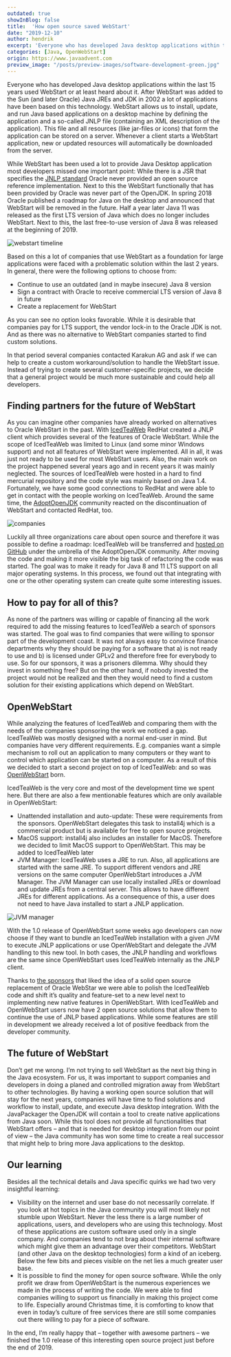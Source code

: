 ```yaml
---
outdated: true
showInBlog: false
title:  'How open source saved WebStart'
date: "2019-12-10"
author: hendrik
excerpt: 'Everyone who has developed Java desktop applications within the last 15 years used WebStart or at least heard about it. This post gives an overview how the technology evolves as an open source project after Oracle announced its removal from the Oracle JDK.'
categories: [Java, OpenWebStart]
origin: https://www.javaadvent.com
preview_image: "/posts/preview-images/software-development-green.jpg"
---
```

Everyone who has developed Java desktop applications within the last 15 years used WebStart or at least heard about it. After WebStart was added to the Sun (and later Oracle) Java JREs and JDK in 2002 a lot of applications have been based on this technology. WebStart allows us to install, update, and run Java based applications on a desktop machine by defining the application and a so-called JNLP file (containing an XML description of the application). This file and all resources (like jar-files or icons) that form the application can be stored on a server. Whenever a client starts a WebStart application, new or updated resources will automatically be downloaded from the server.

While WebStart has been used a lot to provide Java Desktop application most developers missed one important point: While there is a JSR that specifies the [JNLP standard](https://jcp.org/en/jsr/detail?id=56) Oracle never provided an open source reference implementation. Next to this the WebStart functionally that has been provided by Oracle was never part of the OpenJDK. In spring 2018 Oracle published a roadmap for Java on the desktop and announced that WebStart will be removed in the future. Half a year later Java 11 was released as the first LTS version of Java which does no longer includes WebStart. Next to this, the last free-to-use version of Java 8 was released at the beginning of 2019.

![webstart timeline](/posts/2019-12-10-webstart-advent/ws-timeline.png)

Based on this a lot of companies that use WebStart as a foundation for large applications were faced with a problematic solution within the last 2 years. In general, there were the following options to choose from:

* Continue to use an outdated (and in maybe insecure) Java 8 version
* Sign a contract with Oracle to receive commercial LTS version of Java 8 in future
* Create a replacement for WebStart

As you can see no option looks favorable. While it is desirable that companies pay for LTS support, the vendor lock-in to the Oracle JDK is not. And as there was no alternative to WebStart companies started to find custom solutions.

In that period several companies contacted Karakun AG and ask if we can help to create a custom workaround/solution to handle the WebStart issue. Instead of trying to create several customer-specific projects, we decide that a general project would be much more sustainable and could help all developers.

## Finding partners for the future of WebStart

As you can imagine other companies have already worked on alternatives to Oracle WebStart in the past. With [IcedTeaWeb](https://icedtea.classpath.org/wiki/IcedTea-Web) RedHat created a JNLP client which provides several of the features of Oracle WebStart. While the scope of IcedTeaWeb was limited to Linux (and some minor Windows support) and not all features of WebStart were implemented. All in all, it was just not ready to be used for most WebStart users. Also, the main work on the project happened several years ago and in recent years it was mainly neglected. The sources of IcedTeaWeb were hosted in a hard to find mercurial repository and the code style was mainly based on Java 1.4. Fortunately, we have some good connections to RedHat and were able to get in contact with the people working on IcedTeaWeb. Around the same time, the [AdoptOpenJDK](https://adoptopenjdk.net/) community reacted on the discontinuation of WebStart and contacted RedHat, too.

![companies](/posts/2019-12-10-webstart-advent/companies.png)

Luckily all three organizations care about open source and therefore it was possible to define a roadmap: IcedTeaWeb will be transferred and [hosted on GitHub](https://github.com/AdoptOpenJDK/IcedTea-Web) under the umbrella of the AdoptOpenJDK community. After moving the code and making it more visible the big task of refactoring the code was started. The goal was to make it ready for Java 8 and 11 LTS support on all major operating systems. In this process, we found out that integrating with one or the other operating system can create quite some interesting issues.

## How to pay for all of this?

As none of the partners was willing or capable of financing all the work required to add the missing features to IcedTeaWeb a search of sponsors was started. The goal was to find companies that were willing to sponsor part of the development coast. It was not always easy to convince finance departments why they should be paying for a software that a) is not ready to use and b) is licensed under GPLv2 and therefore free for everybody to use. So for our sponsors, it was a prisoners dilemma. Why should they invest in something free? But on the other hand, if nobody invested the project would not be realized and then they would need to find a custom solution for their existing applications which depend on WebStart.

## OpenWebStart

While analyzing the features of IcedTeaWeb and comparing them with the needs of the companies sponsoring the work we noticed a gap. IcedTeaWeb was mostly designed with a normal end-user in mind. But companies have very different requirements. E.g. companies want a simple mechanism to roll out an application to many computers or they want to control which application can be started on a computer. As a result of this we decided to start a second project on top of IcedTeaWeb: and so was [OpenWebStart](https://openwebstart.com/) born.

IcedTeaWeb is the very core and most of the development time we spent here. But there are also a few mentionable features which are only available in OpenWebStart:

* Unattended installation and auto-update: These were requirements from the sponsors. OpenWebStart delegates this task to install4j which is a commercial product but is available for free to open source projects.
* MacOS support: install4j also includes an installer for MacOS. Therefore we decided to limit MacOS support to OpenWebStart. This may be added to IcedTeaWeb later
* JVM Manager: IcedTeaWeb uses a JRE to run. Also, all applications are started with the same JRE. To support different vendors and JRE versions on the same computer OpenWebStart introduces a JVM Manager. The JVM Manager can use locally installed JREs or download and update JREs from a central server. This allows to have different JREs for different applications. As a consequence of this, a user does not need to have Java installed to start a JNLP application.

![JVM manager](/posts/2019-12-10-webstart-advent/manage-java-version.png)

With the 1.0 release of OpenWebStart some weeks ago developers can now choose if they want to bundle an IcedTeaWeb installation with a given JVM to execute JNLP applications or use OpenWebStart and delegate the JVM handling to this new tool. In both cases, the JNLP handling and workflows are the same since OpenWebStart uses IcedTeaWeb internally as the JNLP client.

Thanks to [the sponsors](https://openwebstart.com/sponsors/) that liked the idea of a solid open source replacement of Oracle WebStar we were able to polish the IcedTeaWeb code and shift it’s quality and feature-set to a new level next to implementing new native features in OpenWebStart. With IcedTeaWeb and OpenWebStart users now have 2 open source solutions that allow them to continue the use of JNLP based applications. While some features are still in development we already received a lot of positive feedback from the developer community.

## The future of WebStart

Don’t get me wrong. I’m not trying to sell WebStart as the next big thing in the Java ecosystem. For us, it was important to support companies and developers in doing a planed and controlled migration away from WebStart to other technologies. By having a working open source solution that will stay for the next years, companies will have time to find solutions and workflow to install, update, and execute Java desktop integration. With the JavaPackager the OpenJDK will contain a tool to create native applications from Java soon. While this tool does not provide all functionalities that WebStart offers – and that is needed for desktop integration from our point of view – the Java community has won some time to create a real successor that might help to bring more Java applications to the desktop.

## Our learning

Besides all the technical details and Java specific quirks we had two very insightful learning:

* Visibility on the internet and user base do not necessarily correlate. If you look at hot topics in the Java community you will most likely not stumble upon WebStart. Never the less there is a large number of applications, users, and developers who are using this technology. Most of these applications are custom software used only in a single company. And companies tend to not brag about their internal software which might give them an advantage over their competitors. WebStart (and other Java on the desktop technologies) form a kind of an iceberg. Below the few bits and pieces visible on the net lies a much greater user base.
* It is possible to find the money for open source software. While the only profit we draw from OpenWebStart is the numerous experiences we made in the process of writing the code. We were able to find companies willing to support us financially in making this project come to life. Especially around Christmas time, it is comforting to know that even in today’s culture of free services there are still some companies out there willing to pay for a piece of software.

In the end, I’m really happy that – together with awesome partners – we finished the 1.0 release of this interesting open source project just before the end of 2019.

